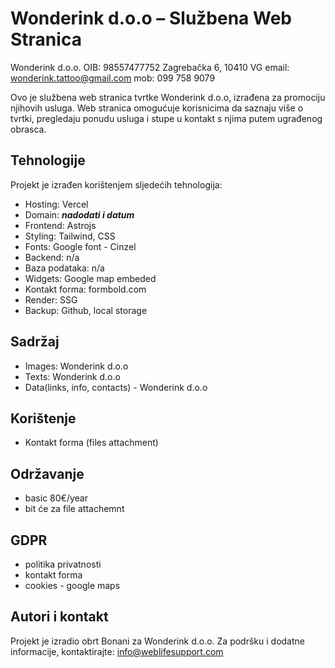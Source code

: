 # Wonderink d.o.o – Službena Web Stranica

Wonderink d.o.o.
OIB: 98557477752
Zagrebačka 6, 10410 VG
email: wonderink.tattoo@gmail.com
mob: 099 758 9079

Ovo je službena web stranica tvrtke Wonderink d.o.o, izrađena za promociju njihovih usluga. Web stranica omogućuje korisnicima da saznaju više o tvrtki, pregledaju ponudu usluga i stupe u kontakt s njima putem ugrađenog obrasca.

## Tehnologije

Projekt je izrađen korištenjem sljedećih tehnologija:

- Hosting: Vercel
- Domain: **_nadodati i datum_**
- Frontend: Astrojs
- Styling: Tailwind, CSS
- Fonts: Google font - Cinzel
- Backend: n/a
- Baza podataka: n/a
- Widgets: Google map embeded
- Kontakt forma: formbold.com
- Render: SSG
- Backup: Github, local storage

## Sadržaj

- Images: Wonderink d.o.o
- Texts: Wonderink d.o.o
- Data(links, info, contacts) - Wonderink d.o.o

## Korištenje

- Kontakt forma (files attachment)

## Održavanje

- basic 80€/year
- bit će za file attachemnt

## GDPR

- politika privatnosti
- kontakt forma
- cookies - google maps

## Autori i kontakt

Projekt je izradio obrt Bonani za Wonderink d.o.o.
Za podršku i dodatne informacije, kontaktirajte: info@weblifesupport.com
